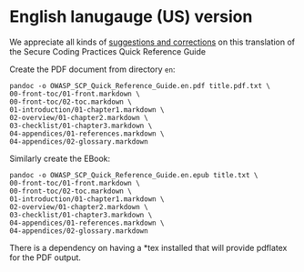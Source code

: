 # English lanugauge (US) version

We appreciate all kinds of [suggestions and corrections][issues] on this translation
of the Secure Coding Practices Quick Reference Guide

Create the PDF document from directory `en`:

```
pandoc -o OWASP_SCP_Quick_Reference_Guide.en.pdf title.pdf.txt \
00-front-toc/01-front.markdown \
00-front-toc/02-toc.markdown \
01-introduction/01-chapter1.markdown \
02-overview/01-chapter2.markdown \
03-checklist/01-chapter3.markdown \
04-appendices/01-references.markdown \
04-appendices/02-glossary.markdown
```

Similarly create the EBook:

```
pandoc -o OWASP_SCP_Quick_Reference_Guide.en.epub title.txt \
00-front-toc/01-front.markdown \
00-front-toc/02-toc.markdown \
01-introduction/01-chapter1.markdown \
02-overview/01-chapter2.markdown \
03-checklist/01-chapter3.markdown \
04-appendices/01-references.markdown \
04-appendices/02-glossary.markdown
```

There is a dependency on having a *tex installed that will provide pdflatex for the PDF output.

[issues]: https://github.com/OWASP/www-project-secure-coding-practices-quick-reference-guide/issues/new
